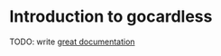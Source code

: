 # Introduction to gocardless

TODO: write [great documentation](http://jacobian.org/writing/great-documentation/what-to-write/)
